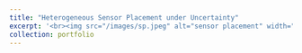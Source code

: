 ```yaml
---
title: "Heterogeneous Sensor Placement under Uncertainty"
excerpt: '<br><img src="/images/sp.jpeg" alt="sensor placement" width="100" height="100"></br>'
collection: portfolio
---
```


<!-- This is an item in your portfolio. It can be have images or nice text. If you name the file .md, it will be parsed as markdown. If you name the file .html, it will be parsed as HTML.  -->
